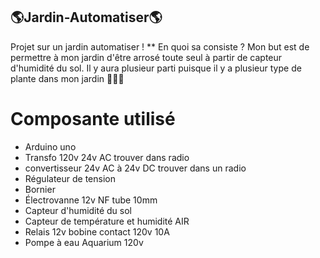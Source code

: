 ## 🌎Jardin-Automatiser🌎
Projet sur un jardin automatiser !
** En quoi sa consiste ? Mon but est de permettre à mon jardin d'être arrosé toute seul à partir de capteur d'humidité du sol. Il y aura plusieur parti puisque il y a plusieur type de plante dans mon jardin 🍅🥒🥕

# Composante utilisé
* Arduino uno
* Transfo 120v 24v AC trouver dans radio
* convertisseur 24v AC à 24v DC trouver dans un radio
* Régulateur de tension 
* Bornier 
* Électrovanne 12v NF tube 10mm
* Capteur d'humidité du sol
* Capteur de température et humidité AIR
* Relais 12v bobine contact 120v 10A
* Pompe à eau Aquarium 120v
